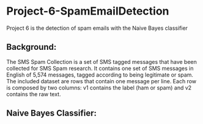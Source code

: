 # Project-6-SpamEmailDetection
Project 6 is the detection of spam emails with the Naive Bayes classifier

## Background:
The SMS Spam Collection is a set of SMS tagged messages that have been collected for SMS Spam research.
It contains one set of SMS messages in English of 5,574 messages, tagged according to being legitimate or spam.
The included dataset are rows that contain one message per line. 
Each row is composed by two columns: v1 contains the label (ham or spam) and v2 contains the raw text.

## Naive Bayes Classifier:


